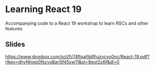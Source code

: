 # Learning React 19

Accompanying code to a React 19 workshop to learn RSCs and other features 

## Slides
https://www.dropbox.com/scl/fi/74ftsafjb6fiuzvcyo0nc/React-19.pdf?rlkey=dhyf4nnp0fkcys8an5f45xw11&st=8eot2z6f&dl=0